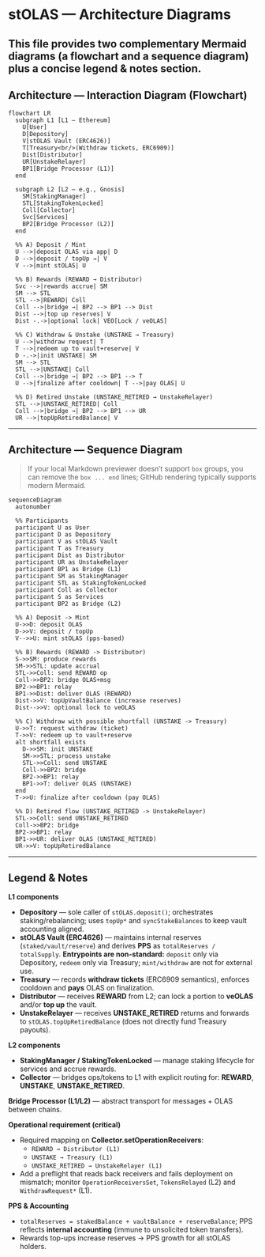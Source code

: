 # stOLAS — Architecture Diagrams

This file provides two complementary Mermaid diagrams (a **flowchart** and a **sequence diagram**) plus a concise **legend & notes** section. 
---

## Architecture — Interaction Diagram (Flowchart)

```mermaid
flowchart LR
  subgraph L1 [L1 — Ethereum]
    U[User]
    D[Depository]
    V[stOLAS Vault (ERC4626)]
    T[Treasury<br/>(Withdraw tickets, ERC6909)]
    Dist[Distributor]
    UR[UnstakeRelayer]
    BP1[Bridge Processor (L1)]
  end

  subgraph L2 [L2 — e.g., Gnosis]
    SM[StakingManager]
    STL[StakingTokenLocked]
    Coll[Collector]
    Svc[Services]
    BP2[Bridge Processor (L2)]
  end

  %% A) Deposit / Mint
  U -->|deposit OLAS via app| D
  D -->|deposit / topUp →| V
  V -->|mint stOLAS| U

  %% B) Rewards (REWARD → Distributor)
  Svc -->|rewards accrue| SM
  SM --> STL
  STL -->|REWARD| Coll
  Coll -->|bridge →| BP2 --> BP1 --> Dist
  Dist -->|top up reserves| V
  Dist -.->|optional lock| VEO[Lock / veOLAS]

  %% C) Withdraw & Unstake (UNSTAKE → Treasury)
  U -->|withdraw request| T
  T -->|redeem up to vault+reserve| V
  D -.->|init UNSTAKE| SM
  SM --> STL
  STL -->|UNSTAKE| Coll
  Coll -->|bridge →| BP2 --> BP1 --> T
  U -->|finalize after cooldown| T -->|pay OLAS| U

  %% D) Retired Unstake (UNSTAKE_RETIRED → UnstakeRelayer)
  STL -->|UNSTAKE_RETIRED| Coll
  Coll -->|bridge →| BP2 --> BP1 --> UR
  UR -->|topUpRetiredBalance| V
```

---

## Architecture — Sequence Diagram

> If your local Markdown previewer doesn’t support `box` groups, you can remove the `box ... end` lines; GitHub rendering typically supports modern Mermaid.

```mermaid
sequenceDiagram
  autonumber

  %% Participants
  participant U as User
  participant D as Depository
  participant V as stOLAS Vault
  participant T as Treasury
  participant Dist as Distributor
  participant UR as UnstakeRelayer
  participant BP1 as Bridge (L1)
  participant SM as StakingManager
  participant STL as StakingTokenLocked
  participant Coll as Collector
  participant S as Services
  participant BP2 as Bridge (L2)

  %% A) Deposit -> Mint
  U->>D: deposit OLAS
  D->>V: deposit / topUp
  V-->>U: mint stOLAS (pps-based)

  %% B) Rewards (REWARD -> Distributor)
  S->>SM: produce rewards
  SM->>STL: update accrual
  STL->>Coll: send REWARD op
  Coll->>BP2: bridge OLAS+msg
  BP2->>BP1: relay
  BP1->>Dist: deliver OLAS (REWARD)
  Dist->>V: topUpVaultBalance (increase reserves)
  Dist-->>V: optional lock to veOLAS

  %% C) Withdraw with possible shortfall (UNSTAKE -> Treasury)
  U->>T: request withdraw (ticket)
  T->>V: redeem up to vault+reserve
  alt shortfall exists
    D->>SM: init UNSTAKE
    SM->>STL: process unstake
    STL->>Coll: send UNSTAKE
    Coll->>BP2: bridge
    BP2->>BP1: relay
    BP1->>T: deliver OLAS (UNSTAKE)
  end
  T->>U: finalize after cooldown (pay OLAS)

  %% D) Retired flow (UNSTAKE_RETIRED -> UnstakeRelayer)
  STL->>Coll: send UNSTAKE_RETIRED
  Coll->>BP2: bridge
  BP2->>BP1: relay
  BP1->>UR: deliver OLAS (UNSTAKE_RETIRED)
  UR->>V: topUpRetiredBalance
```

---

## Legend & Notes

**L1 components**
- **Depository** — sole caller of `stOLAS.deposit()`; orchestrates staking/rebalancing; uses `topUp*` and `syncStakeBalances` to keep vault accounting aligned.
- **stOLAS Vault (ERC4626)** — maintains internal reserves (`staked/vault/reserve`) and derives **PPS** as `totalReserves / totalSupply`. **Entrypoints are non-standard:** `deposit` only via Depository, `redeem` only via Treasury; `mint/withdraw` are not for external use.
- **Treasury** — records **withdraw tickets** (ERC6909 semantics), enforces cooldown and **pays** OLAS on finalization.
- **Distributor** — receives **REWARD** from L2; can lock a portion to **veOLAS** and/or **top up** the vault.
- **UnstakeRelayer** — receives **UNSTAKE_RETIRED** returns and forwards to `stOLAS.topUpRetiredBalance` (does not directly fund Treasury payouts).

**L2 components**
- **StakingManager / StakingTokenLocked** — manage staking lifecycle for services and accrue rewards.
- **Collector** — bridges ops/tokens to L1 with explicit routing for: **REWARD**, **UNSTAKE**, **UNSTAKE_RETIRED**.

**Bridge Processor (L1/L2)** — abstract transport for messages + OLAS between chains.

**Operational requirement (critical)**
- Required mapping on **Collector.setOperationReceivers**:
  - `REWARD → Distributor (L1)`
  - `UNSTAKE → Treasury (L1)`
  - `UNSTAKE_RETIRED → UnstakeRelayer (L1)`
- Add a preflight that reads back receivers and fails deployment on mismatch; monitor `OperationReceiversSet`, `TokensRelayed` (L2) and `WithdrawRequest*` (L1).

**PPS & Accounting**
- `totalReserves = stakedBalance + vaultBalance + reserveBalance`; PPS reflects **internal accounting** (immune to unsolicited token transfers).
- Rewards top-ups increase reserves → PPS growth for all stOLAS holders.



